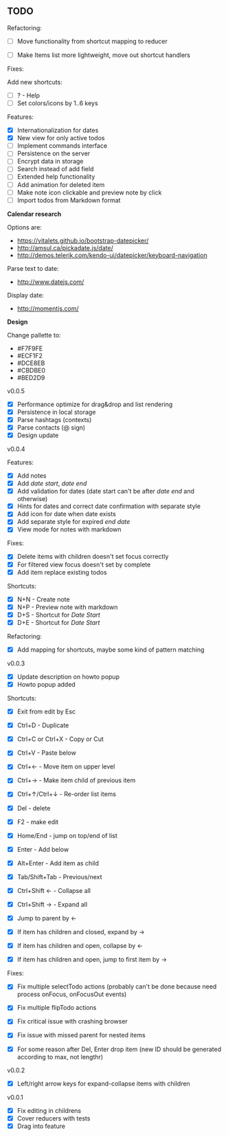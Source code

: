 TODO
----



Refactoring:

 - [ ] Move functionality from shortcut mapping to reducer
 - [ ] Make Items list more lightweight, move out shortcut handlers


Fixes:


Add new shortcuts:

 - [ ] ? - Help
 - [ ] Set colors/icons by 1..6 keys

Features:

 - [X] Internationalization for dates
 - [X] New view for only active todos
 - [ ] Implement commands interface
 - [ ] Persistence on the server
 - [ ] Encrypt data in storage
 - [ ] Search instead of add field
 - [ ] Extended help functionality
 - [ ] Add animation for deleted item
 - [ ] Make note icon clickable and preview note by click
 - [ ] Import todos from Markdown format

__Calendar research__

 Options are:

   - https://vitalets.github.io/bootstrap-datepicker/
   - http://amsul.ca/pickadate.js/date/
   - http://demos.telerik.com/kendo-ui/datepicker/keyboard-navigation

 Parse text to date:
  - http://www.datejs.com/

 Display date:
  - http://momentjs.com/

__Design__

 Change pallette to:
  - #F7F9FE
  - #ECF1F2
  - #DCE8EB
  - #CBDBE0
  - #BED2D9

v0.0.5

 - [X] Performance optimize for drag&drop and list rendering
 - [X] Persistence in local storage
 - [X] Parse hashtags (contexts)
 - [X] Parse contacts (@ sign)
 - [X] Design update

v0.0.4

Features:

 - [X] Add notes
 - [X] Add _date start_, _date end_
 - [X] Add validation for dates (date start can't be after _date end_ and otherwise)
 - [X] Hints for dates and correct date confirmation with separate style
 - [X] Add icon for date when date exists
 - [X] Add separate style for expired _end date_
 - [X] View mode for notes with markdown

Fixes:

 - [X] Delete items with children doesn't set focus correctly
 - [X] For filtered view focus doesn't set by complete
 - [X] Add item replace existing todos

Shortcuts:

 - [X] N+N - Create note
 - [X] N+P - Preview note with markdown
 - [X] D+S - Shortcut for _Date Start_
 - [X] D+E - Shortcut for _Date Start_

Refactoring:

 - [X] Add mapping for shortcuts, maybe some kind of pattern matching

v0.0.3

 - [X] Update description on howto popup
 - [X] Howto popup added

Shortcuts:

 - [X] Exit from edit by Esc
 - [X] Ctrl+D - Duplicate
 - [X] Ctrl+C or Ctrl+X - Copy or Cut
 - [X] Ctrl+V - Paste below
 - [X] Ctrl+← - Move item on upper level
 - [X] Ctrl+→ - Make item child of previous item
 - [X] Ctrl+↑/Ctrl+↓ - Re-order list items
 - [X] Del - delete
 - [X] F2 - make edit
 - [X] Home/End - jump on top/end of list
 - [X] Enter - Add below
 - [X] Alt+Enter - Add item as child
 - [X] Tab/Shift+Tab - Previous/next
 - [X] Ctrl+Shift ← - Collapse all
 - [X] Ctrl+Shift → - Expand all
 - [X] Jump to parent by ←
 - [X] If item has children and closed, expand by →
 - [X] If item has children and open, collapse by ←
 - [X] If item has children and open, jump to first item by →


Fixes:

 - [X] Fix multiple selectTodo actions (probably can't be done because need process onFocus, onFocusOut events)
 - [X] Fix multiple flipTodo actions
 - [X] Fix critical issue with crashing browser
 - [X] Fix issue with missed parent for nested items
 - [X] For some reason after Del, Enter drop item (new ID should be generated according to max, not lengthr)


v0.0.2

 - [X] Left/right arrow keys for expand-collapse items with children


v0.0.1

 - [X] Fix editing in childrens
 - [X] Cover reducers with tests
 - [X] Drag into feature
